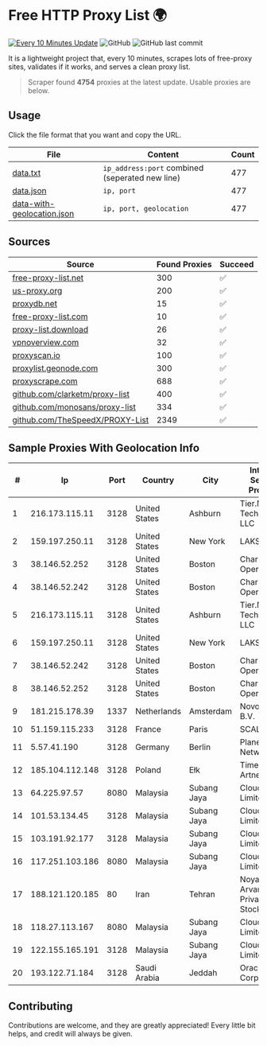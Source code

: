 
# Free HTTP Proxy List 🌍

[![Every 10 Minutes Update](https://github.com/mertguvencli/http-proxy-list/actions/workflows/main.yml/badge.svg?branch=main)](https://github.com/mertguvencli/http-proxy-list/actions/workflows/main.yml)
![GitHub](https://img.shields.io/github/license/mertguvencli/http-proxy-list)
![GitHub last commit](https://img.shields.io/github/last-commit/mertguvencli/http-proxy-list)

It is a lightweight project that, every 10 minutes, scrapes lots of free-proxy sites, validates if it works, and serves a clean proxy list.


> Scraper found **4754** proxies at the latest update. Usable proxies are below.

## Usage

Click the file format that you want and copy the URL.


|File|Content|Count|
|----|-------|-----|
|[data.txt](https://raw.githubusercontent.com/mertguvencli/http-proxy-list/main/proxy-list/data.txt)|`ip_address:port` combined (seperated new line)|477|
|[data.json](https://raw.githubusercontent.com/mertguvencli/http-proxy-list/main/proxy-list/data.json)|`ip, port`|477|
|[data-with-geolocation.json](https://raw.githubusercontent.com/mertguvencli/http-proxy-list/main/proxy-list/data-with-geolocation.json)|`ip, port, geolocation`|477|

## Sources

|Source|Found Proxies|Succeed|
|------|-------------|-------|
|[free-proxy-list.net](https://free-proxy-list.net)|300|✅|
|[us-proxy.org](https://www.us-proxy.org)|200|✅|
|[proxydb.net](http://proxydb.net)|15|✅|
|[free-proxy-list.com](https://free-proxy-list.com/?page=&port=&type%5B%5D=http&type%5B%5D=https&up_time=0&search=Search)|10|✅|
|[proxy-list.download](https://www.proxy-list.download/HTTP)|26|✅|
|[vpnoverview.com](https://vpnoverview.com/privacy/anonymous-browsing/free-proxy-servers)|32|✅|
|[proxyscan.io](https://www.proxyscan.io)|100|✅|
|[proxylist.geonode.com](https://proxylist.geonode.com/api/proxy-list?limit=300&page=1&sort_by=lastChecked&sort_type=desc&protocols=http,https)|300|✅|
|[proxyscrape.com](https://api.proxyscrape.com/v2/?request=displayproxies&protocol=http&timeout=10000&country=all&ssl=all&anonymity=all)|688|✅|
|[github.com/clarketm/proxy-list](https://raw.githubusercontent.com/clarketm/proxy-list/master/proxy-list-raw.txt)|400|✅|
|[github.com/monosans/proxy-list](https://raw.githubusercontent.com/monosans/proxy-list/main/proxies/http.txt)|334|✅|
|[github.com/TheSpeedX/PROXY-List](https://raw.githubusercontent.com/TheSpeedX/PROXY-List/master/http.txt)|2349|✅|


## Sample Proxies With Geolocation Info

|#|Ip|Port|Country|City|Internet Service Provider|
|-|--|----|-------|----|-------------------------|
|1|216.173.115.11|3128|United States|Ashburn|Tier.Net Technologies LLC|
|2|159.197.250.11|3128|United States|New York|LAKSH|
|3|38.146.52.252|3128|United States|Boston|Charles River Operation|
|4|38.146.52.242|3128|United States|Boston|Charles River Operation|
|5|216.173.115.11|3128|United States|Ashburn|Tier.Net Technologies LLC|
|6|159.197.250.11|3128|United States|New York|LAKSH|
|7|38.146.52.242|3128|United States|Boston|Charles River Operation|
|8|38.146.52.252|3128|United States|Boston|Charles River Operation|
|9|181.215.178.39|1337|Netherlands|Amsterdam|NovoServe B.V.|
|10|51.159.115.233|3128|France|Paris|SCALEWAY|
|11|5.57.41.190|3128|Germany|Berlin|Planetary-Networks|
|12|185.104.112.148|3128|Poland|Ełk|Timeweb-Artnet|
|13|64.225.97.57|8080|Malaysia|Subang Jaya|Cloudie Limited|
|14|101.53.134.45|3128|Malaysia|Subang Jaya|Cloudie Limited|
|15|103.191.92.177|3128|Malaysia|Subang Jaya|Cloudie Limited|
|16|117.251.103.186|8080|Malaysia|Subang Jaya|Cloudie Limited|
|17|188.121.120.185|80|Iran|Tehran|Noyan Abr Arvan Co. ( Private Joint Stock)|
|18|118.27.113.167|8080|Malaysia|Subang Jaya|Cloudie Limited|
|19|122.155.165.191|3128|Malaysia|Subang Jaya|Cloudie Limited|
|20|193.122.71.184|3128|Saudi Arabia|Jeddah|Oracle Corporation|



## Contributing

Contributions are welcome, and they are greatly appreciated! Every
little bit helps, and credit will always be given.

